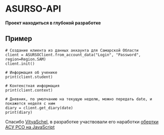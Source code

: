 # ASURSO-API

**Проект находиться в глубокой разработке**

## Пример

```shell
# Создание клиента из данных аккаунта для Самарской Области
client = ASURSOClient.from_account_data("Login", "Password", region=Region.SAM)
client.init()

# Информация об ученике
print(client.student)

# Контекстная информация
print(client.context)

# Дневник, по умолчанию на текущую неделю, можно передать date, и покажется неделя с ним
diary = client.get_diary(date)
print(diary)
```

Спасибо [VityaSchel](https://github.com/VityaSchel), в разработке участвовали его
наработки [обертки АСУ РСО на JavaScript](https://github.com/VityaSchel/asurso)
